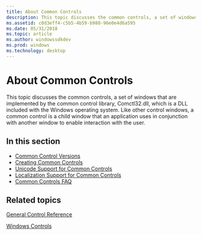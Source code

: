 ```yaml
---
title: About Common Controls
description: This topic discusses the common controls, a set of windows that are implemented by the common control library, Comctl32.dll, which is a DLL included with the Windows operating system.
ms.assetid: c0d3eff4-c5b5-4b59-b980-96e0e4d6a595
ms.date: 05/31/2018
ms.topic: article
ms.author: windowssdkdev
ms.prod: windows
ms.technology: desktop
---
```


# About Common Controls

This topic discusses the common controls, a set of windows that are implemented by the common control library, Comctl32.dll, which is a DLL included with the Windows operating system. Like other control windows, a common control is a child window that an application uses in conjunction with another window to enable interaction with the user.

## In this section

-   [Common Control Versions](common-control-versions.md)
-   [Creating Common Controls](creating-common-controls.md)
-   [Unicode Support for Common Controls](unicode-support.md)
-   [Localization Support for Common Controls](cc-faq-localization.md)
-   [Common Controls FAQ](cc-faq.md)

## Related topics

<dl> <dt>

[General Control Reference](common-control-reference.md)
</dt> <dt>

[Windows Controls](window-controls.md)
</dt> </dl>

 

 




